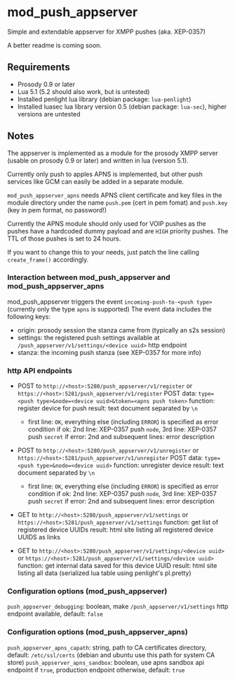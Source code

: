 # mod_push_appserver
Simple and extendable appserver for XMPP pushes (aka. XEP-0357)

A better readme is coming soon.

## Requirements

- Prosody 0.9 or later
- Lua 5.1 (5.2 should also work, but is untested)
- Installed penlight lua library (debian package: `lua-penlight`)
- Installed luasec lua library version 0.5 (debian package: `lua-sec`), higher versions are untested

## Notes
The appserver is implemented as a module for the prosody XMPP server (usable on prosody 0.9 or later) and written in lua (version 5.1).

Currently only push to apples APNS is implemented, but other push services like GCM can easily be added in a separate module.

`mod_push_appserver_apns` needs APNS client certificate and key files in the module directory under the name `push.pem` (cert in pem fomat) and `push.key` (key in pem format, no password!)

Currently the APNS module should only used for VOIP pushes as the pushes have a hardcoded dummy payload and are `HIGH` priority pushes.
The TTL of those pushes is set to 24 hours.

If you want to change this to your needs, just patch the line calling `create_frame()` accordingly.

### Interaction between mod_push_appserver and mod_push_appserver_apns
mod_push_appserver triggers the event `incoming-push-to-<push type>` (currently only the type `apns` is supported)
The event data includes the following keys:
- origin: prosody session the stanza came from (typically an s2s session)
- settings: the registered push settings available at `/push_appserver/v1/settings/<device uuid>` http endpoint
- stanza: the incoming push stanza (see XEP-0357 for more info)

### http API endpoints
- POST to `http://<host>:5280/push_appserver/v1/register` or `https://<host>:5281/push_appserver/v1/register`
  POST data: `type=<push type>&node=<device uuid>&token=<apns push token>`
  function: register device for push
  result: text document separated by `\n`
  - first line: `OK`, everything else (including `ERROR`) is specified as error condition
    if ok: 2nd line: XEP-0357 push `node`, 3rd line: XEP-0357 push `secret`
    if error: 2nd and subsequent lines: error description

- POST to `http://<host>:5280/push_appserver/v1/unregister` or `https://<host>:5281/push_appserver/v1/unregister`
  POST data: `type=<push type>&node=<device uuid>`
  function: unregister device
  result: text document separated by `\n`
  - first line: `OK`, everything else (including `ERROR`) is specified as error condition
    if ok: 2nd line: XEP-0357 push `node`, 3rd line: XEP-0357 push `secret`
    if error: 2nd and subsequent lines: error description

- GET to `http://<host>:5280/push_appserver/v1/settings` or `https://<host>:5281/push_appserver/v1/settings`
  function: get list of registered device UUIDs
  result: html site listing all registered device UUIDS as links

- GET to `http://<host>:5280/push_appserver/v1/settings/<device uuid>` or `https://<host>:5281/push_appserver/v1/settings/<device uuid>`
  function: get internal data saved for this device UUID
  result: html site listing all data (serialized lua table using penlight's pl.pretty)

### Configuration options (mod_push_appserver)
`push_appserver_debugging`: boolean, make `/push_appserver/v1/settings` http endpoint available, default: `false`

### Configuration options (mod_push_appserver_apns)
`push_appserver_apns_capath`: string, path to CA certificates directory, default: `/etc/ssl/certs` (debian and ubuntu use this path for system CA store)
`push_appserver_apns_sandbox`: boolean, use apns sandbox api endpoint if `true`, production endpoint otherwise, default: `true`
